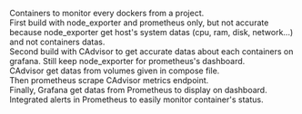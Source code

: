 Containers to monitor every dockers from a project.  
First build with node_exporter and prometheus only, but not accurate because node_exporter get host's system datas (cpu, ram, disk, network...) and not containers datas.  
Second build with CAdvisor to get accurate datas about each containers on grafana. Still keep node_exporter for prometheus's dashboard.  
CAdvisor get datas from volumes given in compose file.  
Then prometheus scrape CAdvisor metrics endpoint.  
Finally, Grafana get datas from Prometheus to display on dashboard.  
Integrated alerts in Prometheus to easily monitor container's status.  
